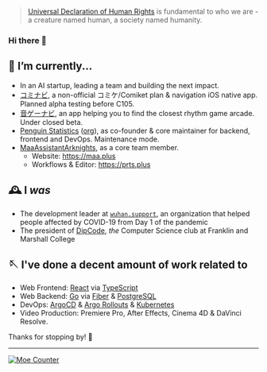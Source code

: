 > [Universal Declaration of Human Rights](https://www.un.org/en/about-us/universal-declaration-of-human-rights) is fundamental to who we are - a creature named human, a society named humanity.

### Hi there 👋

<!--

  > Ola! Glad you've reached here! I want to make friends
  > who is like you that loves exploring! Why not go
  > follow some of my social accounts, or just shoot me
  > an email at me@galvingao.com?
  > In advance, nice to meet you! ;D

-->


## 🔭 I’m currently...
- In an AI startup, leading a team and building the next impact.
- [コミナビ](https://github.com/cominavi), a non-official コミケ/Comiket plan & navigation iOS native app. Planned alpha testing before C105.
- [音ゲーナビ](https://github.com/otogenavi), an app helping you to find the closest rhythm game arcade. Under closed beta.
- [Penguin Statistics](https://penguin-stats.io) ([org](https://github.com/penguin-statistics)), as co-founder & core maintainer for backend, frontend and DevOps. Maintenance mode.
- [MaaAssistantArknights](https://github.com/MaaAssistantArknights), as a core team member.
  - Website: https://maa.plus
  - Workflows & Editor: https://prts.plus

## 🕰 I _was_
- The development leader at [`wuhan.support`](https://github.com/wuhan-support/wuhan.support), an organization that helped people affected by COVID-19 from Day 1 of the pandemic
- The president of [DipCode](https://dipcode.org), *the* Computer Science club at Franklin and Marshall College

## 🪡 I've done a decent amount of work related to
- Web Frontend: [React](https://react.dev) via [TypeScript](https://typescriptlang.org)
- Web Backend: [Go](https://go.dev) via [Fiber](https://gofiber.io) & [PostgreSQL](https://postgresql.org)
- DevOps: [ArgoCD](https://github.com/argoproj/argo-cd) & [Argo Rollouts](https://argoproj.github.io/rollouts/) & [Kubernetes](https://k8s.io)
- Video Production: Premiere Pro, After Effects, Cinema 4D & DaVinci Resolve.

Thanks for stopping by! 🥰

---

[![Moe Counter](https://hits.imgg.dev/GalvinGao:home?theme=rule34&render=pixelated)](#)
